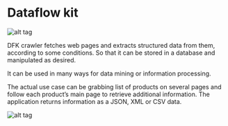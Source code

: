# Dataflow kit

![alt tag](https://raw.githubusercontent.com/slotix/dataflowkit/master/images/dfk-logo/logo-mini.png)


DFK crawler fetches web pages and extracts structured data from them, according to some conditions. So that it can be stored in a database and manipulated as desired.

It can be used in many ways for data mining or information processing.

The actual use case can be grabbing list of products on several pages and follow each product’s main page to retrieve additional information. The application returns information as a JSON, XML or CSV data.

![alt tag](https://raw.githubusercontent.com/slotix/dataflowkit/master/images/spider/Spider-White-BG.png)